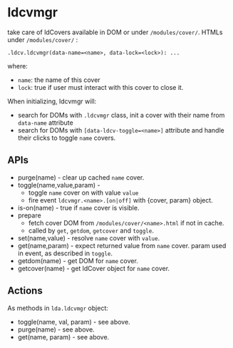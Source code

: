 # ldcvmgr

take care of ldCovers available in DOM or under `/modules/cover/`. HTMLs under `/modules/cover/` :

    .ldcv.ldcvmgr(data-name=<name>, data-lock=<lock>): ...

where:

  - `name`: the name of this cover
  - `lock`: true if user must interact with this cover to close it.

When initializing, ldcvmgr will:
 - search for DOMs with `.ldcvmgr` class, init a cover with their name from `data-name` attribute
 - search for DOMs with `[data-ldcv-toggle=<name>]` attribute and handle their clicks to toggle `name` covers.

## APIs

 * purge(name) - clear up cached `name` cover.
 * toggle(name,value,param) -
   - toggle `name` cover on with value `value`
   - fire event `ldcvmgr.<name>.[on|off]` with {cover, param} object.
 * is-on(name) - true if `name` cover is visible.
 * prepare 
   - fetch cover DOM from `/modules/cover/<name>.html` if not in cache.
   - called by `get`, `getdom`, `getcover` and `toggle`.
 * set(name,value) - resolve `name` cover with `value`.
 * get(name,param) - expect returned value from `name` cover. param used in event, as described in `toggle`.
 * getdom(name) - get DOM for `name` cover.
 * getcover(name) - get ldCover object for `name` cover.


## Actions

As methods in `lda.ldcvmgr` object:

 * toggle(name, val, param) - see above.
 * purge(name) - see above.
 * get(name, param) - see above.


